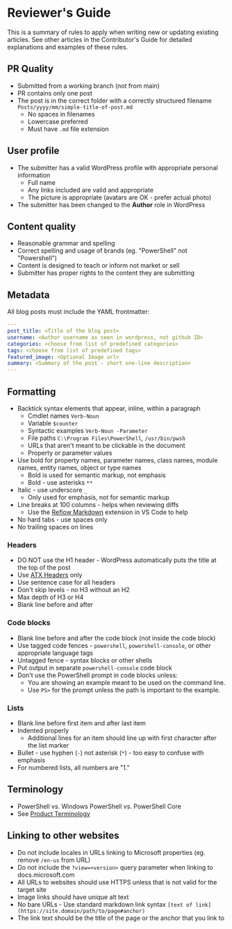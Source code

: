 # Reviewer's Guide

This is a summary of rules to apply when writing new or updating existing articles. See other
articles in the Contributor's Guide for detailed explanations and examples of these rules.

## PR Quality

- Submitted from a working branch (not from main)
- PR contains only one post
- The post is in the correct folder with a correctly structured filename
  `Posts/yyyy/mm/simple-title-of-post.md`
  - No spaces in filenames
  - Lowercase preferred
  - Must have `.md` file extension

## User profile

- The submitter has a valid WordPress profile with appropriate personal information
  - Full name
  - Any links included are valid and appropriate
  - The picture is appropriate (avatars are OK - prefer actual photo)
- The submitter has been changed to the **Author** role in WordPress

## Content quality

- Reasonable grammar and spelling
- Correct spelling and usage of brands (eg. "PowerShell" not "Powershell")
- Content is designed to teach or inform not market or sell
- Submitter has proper rights to the content they are submitting

## Metadata

All blog posts must include the YAML frontmatter:

```yaml
---
post_title: <Title of the blog post>
username: <Author username as seen in wordpress, not github ID>
categories: <choose from list of predefined categories>
tags: <choose from list of predefined tags>
featured_image: <Optional Image url>
summary: <Summary of the post - short one-line description>
---
```

## Formatting

- Backtick syntax elements that appear, inline, within a paragraph
  - Cmdlet names `Verb-Noun`
  - Variable `$counter`
  - Syntactic examples `Verb-Noun -Parameter`
  - File paths `C:\Program Files\PowerShell`, `/usr/bin/pwsh`
  - URLs that aren't meant to be clickable in the document
  - Property or parameter values
- Use bold for property names, parameter names, class names, module names, entity names, object or
  type names
  - Bold is used for semantic markup, not emphasis
  - Bold - use asterisks `**`
- Italic - use underscore `_`
  - Only used for emphasis, not for semantic markup
- Line breaks at 100 columns - helps when reviewing diffs
  - Use the [Reflow Markdown](https://marketplace.visualstudio.com/items?itemName=marvhen.reflow-markdown)
    extension in VS Code to help
- No hard tabs - use spaces only
- No trailing spaces on lines

### Headers

- DO NOT use the H1 header - WordPress automatically puts the title at the top of the post
- Use [ATX Headers](https://github.github.com/gfm/#atx-headings) only
- Use sentence case for all headers
- Don't skip levels - no H3 without an H2
- Max depth of H3 or H4
- Blank line before and after

### Code blocks

- Blank line before and after the code block (not inside the code block)
- Use tagged code fences - `powershell`, `powershell-console`, or other appropriate language tags
- Untagged fence - syntax blocks or other shells
- Put output in separate `powershell-console` code block
- Don't use the PowerShell prompt in code blocks unless:
  - You are showing an example meant to be used on the command line.
  - Use `PS>` for the prompt unless the path is important to the example.

### Lists

- Blank line before first item and after last item
- Indented properly
  - Additional lines for an item should line up with first character after the list marker
- Bullet - use hyphen (`-`) not asterisk (`*`) - too easy to confuse with emphasis
- For numbered lists, all numbers are "1."

## Terminology

- PowerShell vs. Windows PowerShell vs. PowerShell Core
- See [Product Terminology](https://docs.microsoft.com/powershell/scripting/community/contributing/powershell-style-guide#product-terminology)

## Linking to other websites

- Do not include locales in URLs linking to Microsoft properties (eg. remove `/en-us` from URL)
- Do not include the `?view=<version>` query parameter when linking to docs.microsoft.com
- All URLs to websites should use HTTPS unless that is not valid for the target site
- Image links should have unique alt text
- No bare URLs - Use standard markdown link syntax `[text of link](https://site.domain/path/to/page#anchor)`
- The link text should be the title of the page or the anchor that you link to
